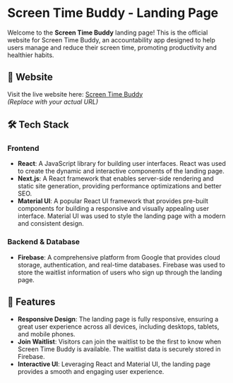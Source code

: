 # Screen Time Buddy - Landing Page

Welcome to the **Screen Time Buddy** landing page! This is the official website for Screen Time Buddy, an accountability app designed to help users manage and reduce their screen time, promoting productivity and healthier habits.

## 🚀 Website

Visit the live website here: [Screen Time Buddy](https://www.screentimebuddy.com)  
*(Replace with your actual URL)*

## 🛠 Tech Stack

### Frontend
- **React**: A JavaScript library for building user interfaces. React was used to create the dynamic and interactive components of the landing page.
- **Next.js**: A React framework that enables server-side rendering and static site generation, providing performance optimizations and better SEO.
- **Material UI**: A popular React UI framework that provides pre-built components for building a responsive and visually appealing user interface. Material UI was used to style the landing page with a modern and consistent design.

### Backend & Database
- **Firebase**: A comprehensive platform from Google that provides cloud storage, authentication, and real-time databases. Firebase was used to store the waitlist information of users who sign up through the landing page.

## 🌟 Features

- **Responsive Design**: The landing page is fully responsive, ensuring a great user experience across all devices, including desktops, tablets, and mobile phones.
- **Join Waitlist**: Visitors can join the waitlist to be the first to know when Screen Time Buddy is available. The waitlist data is securely stored in Firebase.
- **Interactive UI**: Leveraging React and Material UI, the landing page provides a smooth and engaging user experience.

